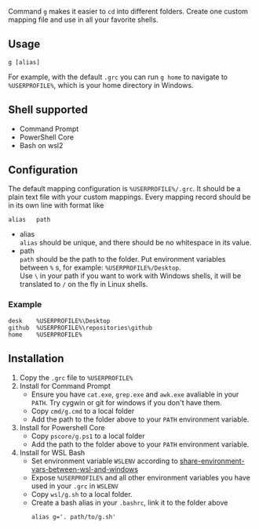 Command `g` makes it easier to `cd` into different folders. Create one custom mapping file and use in all your favorite shells.

## Usage

```
g [alias]
```

For example, with the default `.grc` you can run `g home` to navigate to `%USERPROFILE%`, which is your home directory in Windows.

## Shell supported
-   Command Prompt
-   PowerShell Core
-   Bash on wsl2

## Configuration
The default mapping configuration is `%USERPROFILE%/.grc`. It should be a plain text file with your custom mappings. Every mapping record should be in its own line with format like
```
alias   path
```

-   alias\
    `alias` should be unique, and there should be no whitespace in its value.
-   path\
    `path` should be the path to the folder. Put environment variables between `%` s, for example: `%USERPROFILE%/Desktop`. \
    Use `\` in your path if you want to work with Windows shells, it will be translated to `/` on the fly in Linux shells.

### Example
```
desk    %USERPROFILE%\Desktop
github  %USERPROFILE%\repositories\github
home    %USERPROFILE%
```


## Installation

1.  Copy the `.grc` file to `%USERPROFILE%`
2.  Install for Command Prompt
    -   Ensure you have `cat.exe`, `grep.exe` and `awk.exe` avaliable in your `PATH`. Try cygwin or git for windows if you don't have them.
    -   Copy `cmd/g.cmd` to a local folder
    -   Add the path to the folder above to your `PATH` environment variable.
3.  Install for Powershell Core
    -   Copy `pscore/g.ps1` to a local folder
    -   Add the path to the folder above to your `PATH` environment variable.
4.  Install for WSL Bash
    -   Set environment variable `WSLENV` according to [share-environment-vars-between-wsl-and-windows](https://devblogs.microsoft.com/commandline/share-environment-vars-between-wsl-and-windows/)
    -   Expose `%USERPROFILE%` and all other environment variables you have used in your `.grc` in `WSLENV`
    -   Copy `wsl/g.sh` to a local folder.
    -   Create a bash alias in your `.bashrc`, link it to the folder above
        ```
        alias g='. path/to/g.sh'
        ```